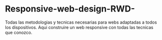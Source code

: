 # Responsive-web-design-RWD-
Todas las metodologias y tecnicas necesarias para webs adaptadas a todos los dispositivos.
Aqui construire un web responsive con todas las tecnicas que conozco.
